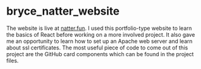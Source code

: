 # bryce\_natter\_website

The website is live at [natter.fun](https://natter.fun). I used this portfolio-type website to learn the basics of React before working on a more involved project. It also gave me an opportunity to learn how to set up an Apache web server and learn about ssl certificates. The most useful piece of code to come out of this project are the GitHub card components which can be found in the project files.